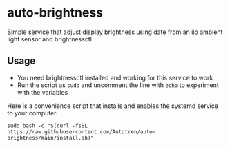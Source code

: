 # auto-brightness
Simple service that adjust display brightness using date from an iio ambient light sensor and brightnessctl
## Usage
- You need brightnessctl installed and working for this service to work
- Run the script as ```sudo``` and uncomment the line with ```echo``` to experiment with the variables

Here is a convenience script that installs and enables the systemd service to your computer. 
```
sudo bash -c "$(curl -fsSL https://raw.githubusercontent.com/Autotren/auto-brightness/main/install.sh)"
```